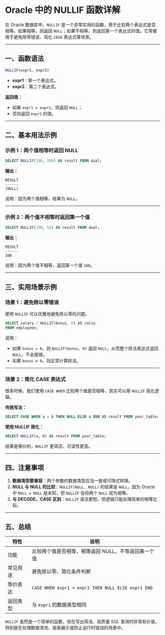 # Oracle 中的 NULLIF 函数详解

在 Oracle 数据库中，`NULLIF` 是一个非常实用的函数，用于比较两个表达式是否相等。如果相等，则返回 `NULL`；如果不相等，则返回第一个表达式的值。它常被用于避免除零错误、简化 `CASE` 表达式等场景。

------

## 一、函数语法

```sql
NULLIF(expr1, expr2)
```

- **expr1**：第一个表达式。
- **expr2**：第二个表达式。

**返回值：**

- 如果 `expr1 = expr2`，则返回 `NULL`；
- 否则返回 `expr1` 的值。

------

## 二、基本用法示例

### 示例 1：两个值相等时返回 NULL

```sql
SELECT NULLIF(100, 100) AS result FROM dual;
```

**输出：**

```
RESULT
------
(NULL)
```

说明：因为两个值相等，结果为 `NULL`。

------

### 示例 2：两个值不相等时返回第一个值

```sql
SELECT NULLIF(100, 50) AS result FROM dual;
```

**输出：**

```
RESULT
------
100
```

说明：因为两个值不相等，返回第一个值 `100`。

------

## 三、实用场景示例

### 场景 1：避免除以零错误

使用 `NULLIF` 可以优雅地避免除以零的问题。

```sql
SELECT salary / NULLIF(bonus, 0) AS ratio
FROM employees;
```

说明：

- 如果 `bonus = 0`，则 `NULLIF(bonus, 0)` 返回 `NULL`，从而整个除法表达式返回 `NULL`，不会报错。
- 如果 `bonus ≠ 0`，则正常计算除法。

------

### 场景 2：简化 CASE 表达式

很多时候，我们使用 `CASE WHEN` 比较两个值是否相等，其实可以用 `NULLIF` 简化逻辑。

**传统写法：**

```sql
SELECT CASE WHEN a = b THEN NULL ELSE a END AS result FROM your_table;
```

**使用 NULLIF 简化：**

```sql
SELECT NULLIF(a, b) AS result FROM your_table;
```

结果是等价的，`NULLIF` 更简洁、可读性更高。

------

## 四、注意事项

1. **数据类型要兼容**：两个参数的数据类型应当一致或可隐式转换。
2. **NULL 与 NULL 的比较**：`NULLIF(NULL, NULL)` 的结果是 `NULL`，因为 Oracle 中 `NULL = NULL` 是未知，但 `NULLIF` 会将两个 `NULL` 视为相等。
3. **与 DECODE、CASE 区别**：`NULLIF` 语法更短，但逻辑只能处理简单的相等比较。

------

## 五、总结

| 特性     | 说明                                                |
| -------- | --------------------------------------------------- |
| 功能     | 比较两个值是否相等，相等返回 NULL，不等返回第一个值 |
| 常见用途 | 避免除以零、简化条件判断                            |
| 等价表达 | `CASE WHEN expr1 = expr2 THEN NULL ELSE expr1 END`  |
| 返回类型 | 与 `expr1` 的数据类型相同                           |

`NULLIF` 虽然是一个简单的函数，但在写出简洁、高质量 SQL 查询时非常有价值，特别是在处理数据清洗、报表展示或防止运行时错误的场景中。

